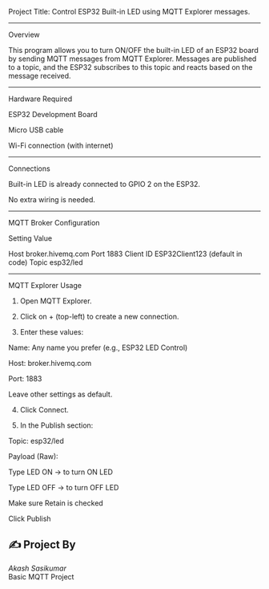 Project Title:
Control ESP32 Built-in LED using MQTT Explorer messages.


---

Overview

This program allows you to turn ON/OFF the built-in LED of an ESP32 board by sending MQTT messages from MQTT Explorer.
Messages are published to a topic, and the ESP32 subscribes to this topic and reacts based on the message received.


---

Hardware Required

ESP32 Development Board

Micro USB cable

Wi-Fi connection (with internet)



---

Connections

Built-in LED is already connected to GPIO 2 on the ESP32.

No extra wiring is needed.



---

MQTT Broker Configuration

Setting	Value

Host	broker.hivemq.com
Port	1883
Client ID	ESP32Client123 (default in code)
Topic	esp32/led



---

MQTT Explorer Usage

1. Open MQTT Explorer.


2. Click on + (top-left) to create a new connection.


3. Enter these values:

Name: Any name you prefer (e.g., ESP32 LED Control)

Host: broker.hivemq.com

Port: 1883

Leave other settings as default.



4. Click Connect.


5. In the Publish section:

Topic: esp32/led

Payload (Raw):

Type LED ON → to turn ON LED

Type LED OFF → to turn OFF LED


Make sure Retain is checked

Click Publish



## ✍ Project By

*Akash Sasikumar*  
Basic MQTT Project

